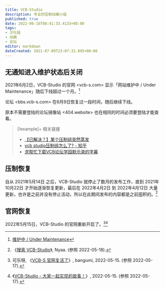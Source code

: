 ```yaml
---
title: VCB-Studio
description: 专业的压制动画小组
published: true
date: 2022-06-16T08:41:33.4133+08:00
tags:
- 汉化组
- 动画
- 论坛
editor: markdown
dateCreated: 2021-07-09T23:07:32.895+08:00
---
```


## 无通知进入维护状态后关闭

2021年6月2日，VCB-Studio 的官网 <vcb-s.com> 显示「网站维护中 / Under Maintenance」随后下线超过一个月。[^Under]

[^Under]: [维护中 / Under Maintenance](https://web.archive.org/web/20210602072025/https://vcb-s.com/)

论坛 <bbs.vcb-s.com> 在6月9日恢复过一段时间，随后继续下线。

原本不需要登陆的论坛镜像站 <404.website> 也在相同的时间必须要登陆才能查看。

> [!example]+ 相关链接
>
> +   [【已解决？】某个压制组突然蒸发](https://web.archive.org/web/20210618051002/https://bangumi.tv/group/topic/363149)
> +   [vcb studio压制组怎么了? - 知乎](https://web.archive.org/web/20210709142916/https://www.zhihu.com/question/464011062)
> +   [求帮忙下载VCB论坛学园默示录的字幕](https://web.archive.org/web/20210604032255/https://bangumi.tv/group/topic/363144)

## 压制恢复

自从 2021年5月14日 之后，VCB-Studio 就停止了数月的发布工作，直到 2021年10月22日 才开始逐渐恢复更新，最后在 2022年4月2日 到 2022年4月12日 大量更新，也许是之前并没有停止活动，所以在此期间发布的内容都是之前囤积的。[^nytu]

[^nytu]: 《[搜索 VCB-Studio](http://archiveiya74codqgiixo33q62qlrqtkgmcitqx5u2oeqnmn5bpcbiyd.onion/WuKoF "https://nyaa.si/?f=0&c=0_0&q=VCB-Studio")》, Nyaa. (参照 2022-05-18).

## 官网恢复

2022年5月15日，VCB-Studio 的官网重新开启了。[^972][^vcb_hp]

[^972]: 可乐呀, 《[VCB-S 官网复活了](https://web.archive.org/web/20220515200729/https://bangumi.tv/group/topic/369727)》, bangumi, 2022-05-15. (参照 2022-05-17).

[^vcb_hp]: 《[VCB-Studio - 大家一起实现的故事！](https://web.archive.org/web/20220515100222/https://vcb-s.com/)》, 2022-05-15. (参照 2022-05-17).
